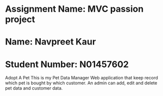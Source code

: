 # Assignment Name: MVC passion project
# Name: Navpreet Kaur
# Student Number: N01457602

Adopt A Pet
This is my Pet Data Manager Web application that keep record which pet is bought by which customer.
An admin can add, edit and delete pet data and customer data.
